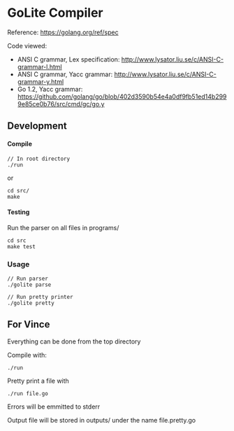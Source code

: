 # GoLite Compiler

Reference: https://golang.org/ref/spec

Code viewed:
  - ANSI C grammar, Lex specification: http://www.lysator.liu.se/c/ANSI-C-grammar-l.html
  - ANSI C grammar, Yacc grammar: http://www.lysator.liu.se/c/ANSI-C-grammar-y.html
  - Go 1.2, Yacc grammar: https://github.com/golang/go/blob/402d3590b54e4a0df9fb51ed14b2999e85ce0b76/src/cmd/gc/go.y

## Development
#### Compile
```
// In root directory
./run
```
or

```
cd src/
make
```

#### Testing
Run the parser on all files in programs/
```
cd src
make test
```

### Usage
```
// Run parser
./golite parse

// Run pretty printer
./golite pretty
```

## For Vince
Everything can be done from the top directory

Compile with:
```
./run
```

Pretty print a file with
```
./run file.go
```

Errors will be emmitted to stderr

Output file will be stored in outputs/ under the name file.pretty.go
